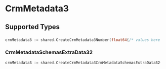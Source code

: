 # CrmMetadata3


## Supported Types

### 

```go
crmMetadata3 := shared.CreateCrmMetadata3Number(float64{/* values here */})
```

### CrmMetadataSchemasExtraData32

```go
crmMetadata3 := shared.CreateCrmMetadata3CrmMetadataSchemasExtraData32(shared.CrmMetadataSchemasExtraData32{/* values here */})
```


